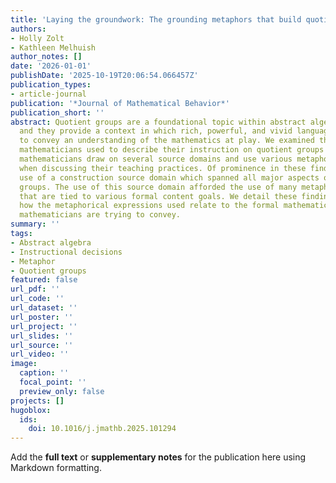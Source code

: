 ```yaml
---
title: 'Laying the groundwork: The grounding metaphors that build quotient groups'
authors:
- Holly Zolt
- Kathleen Melhuish
author_notes: []
date: '2026-01-01'
publishDate: '2025-10-19T20:06:54.066457Z'
publication_types:
- article-journal
publication: '*Journal of Mathematical Behavior*'
publication_short: ''
abstract: Quotient groups are a foundational topic within abstract algebra courses,
  and they provide a context in which rich, powerful, and vivid language can be used
  to convey an understanding of the mathematics at play. We examined the language
  mathematicians used to describe their instruction on quotient groups and found that
  mathematicians draw on several source domains and use various metaphorical expressions
  when discussing their teaching practices. Of prominence in these findings was the
  use of a construction source domain which spanned all major aspects of quotient
  groups. The use of this source domain afforded the use of many metaphorical expressions
  that are tied to various formal content goals. We detail these findings and discuss
  how the metaphorical expressions used relate to the formal mathematics content that
  mathematicians are trying to convey.
summary: ''
tags:
- Abstract algebra
- Instructional decisions
- Metaphor
- Quotient groups
featured: false
url_pdf: ''
url_code: ''
url_dataset: ''
url_poster: ''
url_project: ''
url_slides: ''
url_source: ''
url_video: ''
image:
  caption: ''
  focal_point: ''
  preview_only: false
projects: []
hugoblox:
  ids:
    doi: 10.1016/j.jmathb.2025.101294
---
```


Add the **full text** or **supplementary notes** for the publication here using Markdown formatting.
